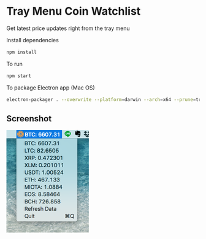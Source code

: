 Tray Menu Coin Watchlist
================
Get latest price updates right from the tray menu

Install dependencies
```Bash
npm install
```

To run
```Bash
npm start
```

To package Electron app (Mac OS)
```Bash
electron-packager . --overwrite --platform=darwin --arch=x64 --prune=true --out=release-builds
```

Screenshot
--
![Screenshot](/screenshot.png?raw=true "screenshot")
